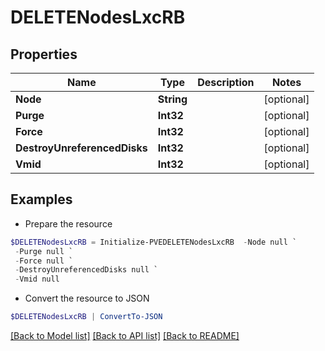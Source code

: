 # DELETENodesLxcRB
## Properties

Name | Type | Description | Notes
------------ | ------------- | ------------- | -------------
**Node** | **String** |  | [optional] 
**Purge** | **Int32** |  | [optional] 
**Force** | **Int32** |  | [optional] 
**DestroyUnreferencedDisks** | **Int32** |  | [optional] 
**Vmid** | **Int32** |  | [optional] 

## Examples

- Prepare the resource
```powershell
$DELETENodesLxcRB = Initialize-PVEDELETENodesLxcRB  -Node null `
 -Purge null `
 -Force null `
 -DestroyUnreferencedDisks null `
 -Vmid null
```

- Convert the resource to JSON
```powershell
$DELETENodesLxcRB | ConvertTo-JSON
```

[[Back to Model list]](../README.md#documentation-for-models) [[Back to API list]](../README.md#documentation-for-api-endpoints) [[Back to README]](../README.md)

